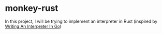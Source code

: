 # monkey-rust
In this project, I will be trying to implement an interpreter in Rust (inspired by [Writing An Interpreter In Go](https://interpreterbook.com/))
